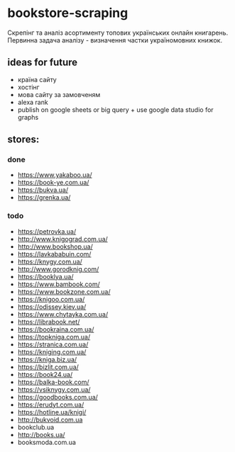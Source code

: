 # bookstore-scraping
Скрепінг та аналіз асортименту топових українських онлайн книгарень. Первинна задача аналізу - визначення частки україномовних книжок.

## ideas for future

* країна сайту
* хостінг
* мова сайту за замовченям
* alexa rank
* publish on google sheets or big query + use google data studio for graphs

## stores:

### done
* https://www.yakaboo.ua/
* https://book-ye.com.ua/
* https://bukva.ua/
* https://grenka.ua/

### todo
* https://petrovka.ua/
* http://www.knigograd.com.ua/
* http://www.bookshop.ua/
* https://lavkababuin.com/
* https://knygy.com.ua/
* http://www.gorodknig.com/
* https://booklya.ua/
* https://www.bambook.com/
* https://www.bookzone.com.ua/
* https://knigoo.com.ua/
* https://odissey.kiev.ua/
* https://www.chytayka.com.ua/
* https://librabook.net/
* https://bookraina.com.ua/
* https://topkniga.com.ua/
* https://stranica.com.ua/
* https://kniging.com.ua/
* https://kniga.biz.ua/
* https://bizlit.com.ua/
* https://book24.ua/
* https://balka-book.com/
* https://vsiknygy.com.ua/
* https://goodbooks.com.ua/
* https://erudyt.com.ua/
* https://hotline.ua/knigi/
* http://bukvoid.com.ua
* bookclub.ua
* http://books.ua/
* booksmoda.com.ua
